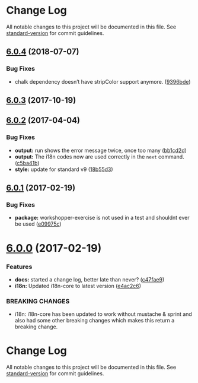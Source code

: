 # Change Log

All notable changes to this project will be documented in this file. See [standard-version](https://github.com/conventional-changelog/standard-version) for commit guidelines.

<a name="6.0.4"></a>
## [6.0.4](https://github.com/workshopper/workshopper-adventure/compare/v6.0.3...v6.0.4) (2018-07-07)


### Bug Fixes

* chalk dependency doesn’t have stripColor support anymore. ([9396bde](https://github.com/workshopper/workshopper-adventure/commit/9396bde))



<a name="6.0.3"></a>
## [6.0.3](https://github.com/workshopper/workshopper-adventure/compare/v6.0.2...v6.0.3) (2017-10-19)



<a name="6.0.2"></a>
## [6.0.2](https://github.com/workshopper/workshopper-adventure/compare/v6.0.1...v6.0.2) (2017-04-04)


### Bug Fixes

* **output:** run shows the error message twice, once too many ([bb1cd2d](https://github.com/workshopper/workshopper-adventure/commit/bb1cd2d))
* **output:** The i18n codes now are used correctly in the `next` command. ([c5ba41b](https://github.com/workshopper/workshopper-adventure/commit/c5ba41b))
* **style:** update for standard v9 ([18b55d3](https://github.com/workshopper/workshopper-adventure/commit/18b55d3))



<a name="6.0.1"></a>
## [6.0.1](https://github.com/workshopper/workshopper-adventure/compare/v6.0.0...v6.0.1) (2017-02-19)


### Bug Fixes

* **package:** workshopper-exercise is not used in a test and shouldnt ever be used ([e09975c](https://github.com/workshopper/workshopper-adventure/commit/e09975c))



<a name="6.0.0"></a>
# [6.0.0](https://github.com/workshopper/workshopper-adventure/compare/v5.1.8...v6.0.0) (2017-02-19)


### Features

* **docs:** started a change log, better late than never? ([c47fae9](https://github.com/workshopper/workshopper-adventure/commit/c47fae9))
* **i18n:**  Updated i18n-core to latest version ([e4ac2c6](https://github.com/workshopper/workshopper-adventure/commit/e4ac2c6))


### BREAKING CHANGES

* i18n: i18n-core has been updated to work without mustache & sprint and also had some other breaking changes which makes this return a breaking change.



# Change Log

All notable changes to this project will be documented in this file. See [standard-version](https://github.com/conventional-changelog/standard-version) for commit guidelines.
